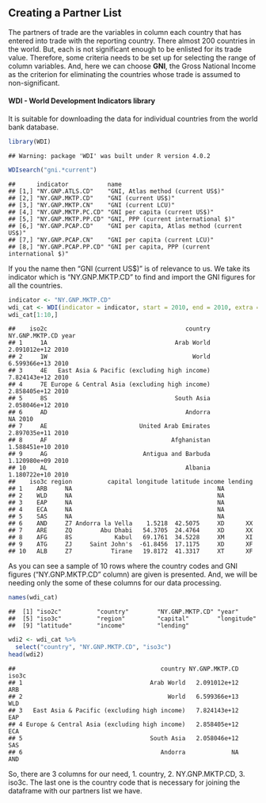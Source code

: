 Creating a Partner List
------------

The partners of trade are the variables in column each country that has
entered into trade with the reporting country. There almost 200
countries in the world. But, each is not significant enough to be
enlisted for its trade value. Therefore, some criteria needs to be set
up for selecting the range of column variables. And, here we can choose
**GNI**, the Gross National Income as the criterion for eliminating the
countries whose trade is assumed to non-significant.

#### WDI - World Development Indicators library

It is suitable for downloading the data for individual countries from
the world bank database.

``` r
library(WDI)
```

    ## Warning: package 'WDI' was built under R version 4.0.2

``` r
WDIsearch("gni.*current")
```

    ##      indicator           name                                           
    ## [1,] "NY.GNP.ATLS.CD"    "GNI, Atlas method (current US$)"              
    ## [2,] "NY.GNP.MKTP.CD"    "GNI (current US$)"                            
    ## [3,] "NY.GNP.MKTP.CN"    "GNI (current LCU)"                            
    ## [4,] "NY.GNP.MKTP.PC.CD" "GNI per capita (current US$)"                 
    ## [5,] "NY.GNP.MKTP.PP.CD" "GNI, PPP (current international $)"           
    ## [6,] "NY.GNP.PCAP.CD"    "GNI per capita, Atlas method (current US$)"   
    ## [7,] "NY.GNP.PCAP.CN"    "GNI per capita (current LCU)"                 
    ## [8,] "NY.GNP.PCAP.PP.CD" "GNI per capita, PPP (current international $)"

If you the name then “GNI (current US$)” is of relevance to us. We take
its indicator which is “NY.GNP.MKTP.CD” to find and import the GNI
figures for all the countries.

``` r
indicator <- "NY.GNP.MKTP.CD"
wdi_cat <- WDI(indicator = indicator, start = 2010, end = 2010, extra = T)
wdi_cat[1:10,]
```

    ##    iso2c                                       country NY.GNP.MKTP.CD year
    ## 1     1A                                    Arab World   2.091012e+12 2010
    ## 2     1W                                         World   6.599366e+13 2010
    ## 3     4E   East Asia & Pacific (excluding high income)   7.824143e+12 2010
    ## 4     7E Europe & Central Asia (excluding high income)   2.858405e+12 2010
    ## 5     8S                                    South Asia   2.058046e+12 2010
    ## 6     AD                                       Andorra             NA 2010
    ## 7     AE                          United Arab Emirates   2.897035e+11 2010
    ## 8     AF                                   Afghanistan   1.588451e+10 2010
    ## 9     AG                           Antigua and Barbuda   1.120980e+09 2010
    ## 10    AL                                       Albania   1.180722e+10 2010
    ##    iso3c region          capital longitude latitude income lending
    ## 1    ARB     NA                                         NA        
    ## 2    WLD     NA                                         NA        
    ## 3    EAP     NA                                         NA        
    ## 4    ECA     NA                                         NA        
    ## 5    SAS     NA                                         NA        
    ## 6    AND     Z7 Andorra la Vella    1.5218  42.5075     XD      XX
    ## 7    ARE     ZQ        Abu Dhabi   54.3705  24.4764     XD      XX
    ## 8    AFG     8S            Kabul   69.1761  34.5228     XM      XI
    ## 9    ATG     ZJ     Saint John's  -61.8456  17.1175     XD      XF
    ## 10   ALB     Z7           Tirane   19.8172  41.3317     XT      XF

As you can see a sample of 10 rows where the country codes and GNI
figures (“NY.GNP.MKTP.CD” column) are given is presented. And, we will
be needing only the some of these columns for our data processing.

``` r
names(wdi_cat)
```

    ##  [1] "iso2c"          "country"        "NY.GNP.MKTP.CD" "year"          
    ##  [5] "iso3c"          "region"         "capital"        "longitude"     
    ##  [9] "latitude"       "income"         "lending"

``` r
wdi2 <- wdi_cat %>%
  select("country", "NY.GNP.MKTP.CD", "iso3c")
head(wdi2)
```

    ##                                         country NY.GNP.MKTP.CD iso3c
    ## 1                                    Arab World   2.091012e+12   ARB
    ## 2                                         World   6.599366e+13   WLD
    ## 3   East Asia & Pacific (excluding high income)   7.824143e+12   EAP
    ## 4 Europe & Central Asia (excluding high income)   2.858405e+12   ECA
    ## 5                                    South Asia   2.058046e+12   SAS
    ## 6                                       Andorra             NA   AND

So, there are 3 columns for our need, 1. country, 2. NY.GNP.MKTP.CD, 3.
iso3c. The last one is the country code that is necessary for joining
the dataframe with our partners list we have.
